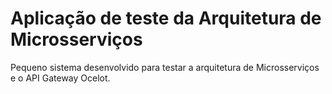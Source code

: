 # Aplicação de teste da Arquitetura de Microsserviços

Pequeno sistema desenvolvido para testar a arquitetura de Microsserviços e o API Gateway Ocelot. 
